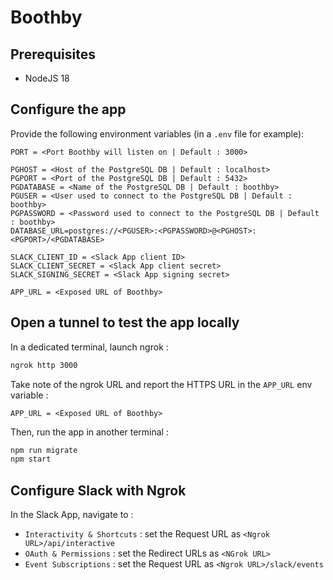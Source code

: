 # Boothby

## Prerequisites

- NodeJS 18

## Configure the app

Provide the following environment variables (in a `.env` file for example):

```
PORT = <Port Boothby will listen on | Default : 3000>

PGHOST = <Host of the PostgreSQL DB | Default : localhost>
PGPORT = <Port of the PostgreSQL DB | Default : 5432>
PGDATABASE = <Name of the PostgreSQL DB | Default : boothby>
PGUSER = <User used to connect to the PostgreSQL DB | Default : boothby>
PGPASSWORD = <Password used to connect to the PostgreSQL DB | Default : boothby>
DATABASE_URL=postgres://<PGUSER>:<PGPASSWORD>@<PGHOST>:<PGPORT>/<PGDATABASE>

SLACK_CLIENT_ID = <Slack App client ID>
SLACK_CLIENT_SECRET = <Slack App client secret>
SLACK_SIGNING_SECRET = <Slack App signing secret>

APP_URL = <Exposed URL of Boothby>
```

## Open a tunnel to test the app locally

In a dedicated terminal, launch ngrok :

```cmd
ngrok http 3000
```

Take note of the ngrok URL and report the HTTPS URL in the `APP_URL` env variable :

```
APP_URL = <Exposed URL of Boothby>
```

Then, run the app in another terminal :

```cmd
npm run migrate
npm start
```

## Configure Slack with Ngrok

In the Slack App, navigate to :
- `Interactivity & Shortcuts` : set the Request URL as `<Ngrok URL>/api/interactive`
- `OAuth & Permissions` : set the Redirect URLs as `<NGrok URL>`
- `Event Subscriptions` : set the Request URL as `<Ngrok URL>/slack/events`
